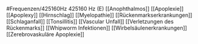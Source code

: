 #Frequenzen/425160Hz
425160 Hz (E)
[[Anophthalmos]]
[[Apoplexie]]
[[Apoplexy]]
[[Hirnschlag]]
[[Myelopathie]]
[[Rückenmarkserkrankungen]]
[[Schlaganfall]]
[[Tonsillitis]]
[[Vascular Unfall]]
[[Verletzungen des Rückenmarks]]
[[Whipworm Infektionen]]
[[Wirbelsäulenerkrankungen]]
[[Zerebrovaskuläre Apoplexie]]